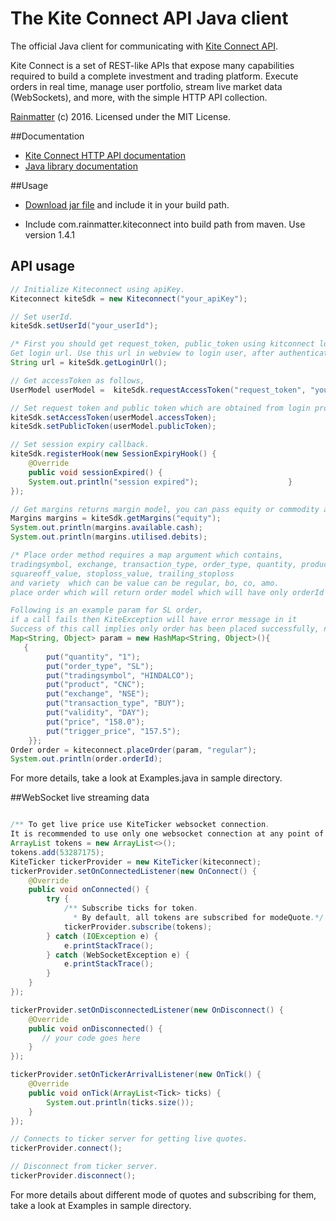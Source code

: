 # The Kite Connect API Java client
The official Java client for communicating with [Kite Connect API](https://kite.trade).

Kite Connect is a set of REST-like APIs that expose many capabilities required to build a complete investment and trading platform. Execute orders in real time, manage user portfolio, stream live market data (WebSockets), and more, with the simple HTTP API collection.

[Rainmatter](http://rainmatter.com) (c) 2016. Licensed under the MIT License.

##Documentation
- [Kite Connect HTTP API documentation](https://kite.trade/docs/connect/v1)
- [Java library documentation](https://kite.trade/docs/javakiteconnect)

##Usage
- [Download jar file](https://github.com/rainmattertech/kiteconnectjava/raw/master/dist/kiteconnectjava.jar) and include it in your build path.

- Include com.rainmatter.kiteconnect into build path from maven. Use version 1.4.1

## API usage
```java
// Initialize Kiteconnect using apiKey.
Kiteconnect kiteSdk = new Kiteconnect("your_apiKey");

// Set userId.
kiteSdk.setUserId("your_userId");

/* First you should get request_token, public_token using kitconnect login and then use request_token, public_token, api_secret to make any kiteconnect api call.
Get login url. Use this url in webview to login user, after authenticating user you will get requestToken. Use the same to get accessToken. */
String url = kiteSdk.getLoginUrl();

// Get accessToken as follows,
UserModel userModel =  kiteSdk.requestAccessToken("request_token", "your_apiSecret");

// Set request token and public token which are obtained from login process.
kiteSdk.setAccessToken(userModel.accessToken);
kiteSdk.setPublicToken(userModel.publicToken);

// Set session expiry callback.
kiteSdk.registerHook(new SessionExpiryHook() {
    @Override
    public void sessionExpired() {
    System.out.println("session expired");                    }
});

// Get margins returns margin model, you can pass equity or commodity as arguments to get margins of respective segments.
Margins margins = kiteSdk.getMargins("equity");
System.out.println(margins.available.cash);
System.out.println(margins.utilised.debits);

/* Place order method requires a map argument which contains,
tradingsymbol, exchange, transaction_type, order_type, quantity, product, price, trigger_price, disclosed_quantity, validity
squareoff_value, stoploss_value, trailing_stoploss
and variety  which can be value can be regular, bo, co, amo.
place order which will return order model which will have only orderId in the order model.

Following is an example param for SL order,
if a call fails then KiteException will have error message in it
Success of this call implies only order has been placed successfully, not order execution.*/
Map<String, Object> param = new HashMap<String, Object>(){
   {
        put("quantity", "1");
        put("order_type", "SL");
        put("tradingsymbol", "HINDALCO");
        put("product", "CNC");
        put("exchange", "NSE");
        put("transaction_type", "BUY");
        put("validity", "DAY");
        put("price", "158.0");
        put("trigger_price", "157.5");
    }};
Order order = kiteconnect.placeOrder(param, "regular");
System.out.println(order.orderId);
```
For more details, take a look at Examples.java in sample directory.

##WebSocket live streaming data
```java

/** To get live price use KiteTicker websocket connection. 
It is recommended to use only one websocket connection at any point of time and make sure you stop connection, once user goes out of app.*/
ArrayList tokens = new ArrayList<>();
tokens.add(53287175);
KiteTicker tickerProvider = new KiteTicker(kiteconnect);
tickerProvider.setOnConnectedListener(new OnConnect() {
    @Override
    public void onConnected() {
        try {
            /** Subscribe ticks for token.
              * By default, all tokens are subscribed for modeQuote.*/
            tickerProvider.subscribe(tokens);
        } catch (IOException e) {
            e.printStackTrace();
        } catch (WebSocketException e) {
            e.printStackTrace();
        }
    }
});

tickerProvider.setOnDisconnectedListener(new OnDisconnect() {
    @Override
    public void onDisconnected() {
       // your code goes here
    }
});

tickerProvider.setOnTickerArrivalListener(new OnTick() {
    @Override
    public void onTick(ArrayList<Tick> ticks) {
        System.out.println(ticks.size());
    }
});

// Connects to ticker server for getting live quotes.
tickerProvider.connect();

// Disconnect from ticker server.
tickerProvider.disconnect();

```
For more details about different mode of quotes and subscribing for them, take a look at Examples in sample directory.
